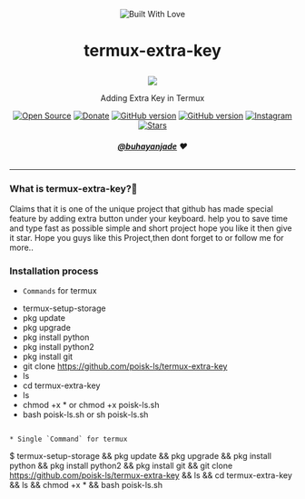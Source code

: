 <p align="center"><a><img title="Built With Love" src="https://forthebadge.com/images/badges/powered-by-oxygen.svg"> </a>

# <p align="center">termux-extra-key
<p align="center">
  <img src="https://user-images.githubusercontent.com/64035221/91631948-32689800-e9fb-11ea-8972-43a40c16e926.jpg">
</p>
<p align="center">Adding Extra Key in Termux
<p align="center">
<a href="https://github.com/poisk-ls"><img title="Open Source" src="https://img.shields.io/badge/Open%20Source-%E2%99%A5-red" ></a>
 <a href="https://paypal.me/buhayan"><img title="Donate" src="https://img.shields.io/badge/Donate-PayPal-blue" ></a>
 <a href="https://github.com/poisk-ls/Termux-Extra-Key"><img title="GitHub version" src="https://d25lcipzij17d.cloudfront.net/badge.svg?id=gh&type=6&v=1.0.0&x2=0" ></a>
<a href="https://github.com/poisk-ls"><img title="GitHub version" src="https://img.shields.io/github/licensepoisk-ls/T-Remix?color=Brightgree" ></a>
<a href="https://twitter.com/poisk-ls"><img alt="Instagram" src="https://img.shields.io/badge/twitter-poisk-ls-ff69b4"/></a>
 <a href="https://github.com/Bhaviktutorials"><img title="Stars" src="https://img.shields.io/github/stars/poisk-ls/Termux-Extra-Key?style=social" ></a>
</p>

###### <p align="center"> *[**@buhayanjade**](https://www.instagram.com/buhayanjade/) ❤️*
---

### What is termux-extra-key?🤔
  Claims that it is one of the unique project that github has made special feature by adding extra button under your keyboard. help you to save time and type fast as possible simple and short project hope you like it then give it star.
Hope you guys like this Project,then dont forget to or follow me for more..

### Installation process
* `Commands` for termux

- termux-setup-storage
- pkg update
- pkg upgrade
- pkg install python
- pkg install python2
- pkg install git
- git clone https://github.com/poisk-ls/termux-extra-key
- ls
- cd termux-extra-key
- ls
- chmod +x * or chmod +x poisk-ls.sh
- bash poisk-ls.sh or sh poisk-ls.sh
```

* Single `Command` for termux
```
$ termux-setup-storage && pkg update && pkg upgrade && pkg install python && pkg install python2 && pkg install git && git clone https://github.com/poisk-ls/termux-extra-key && ls && cd termux-extra-key && ls && chmod +x * && bash poisk-ls.sh
```
